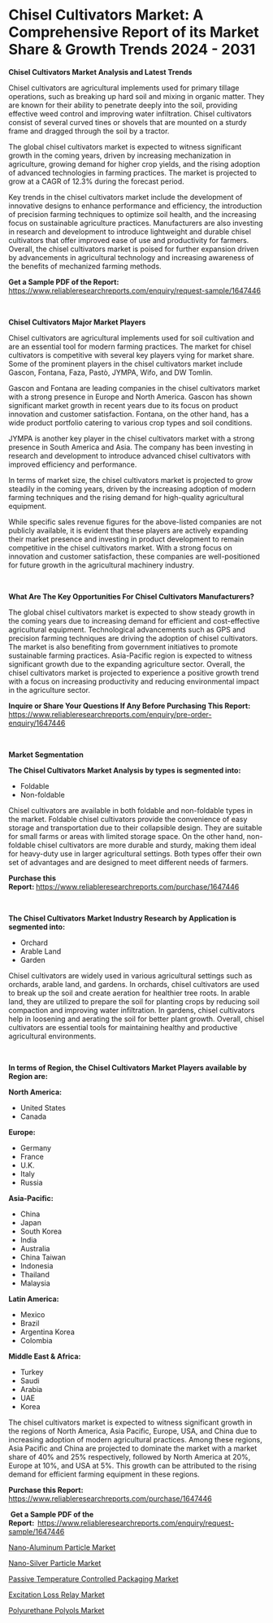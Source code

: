 <p><h1>Chisel Cultivators Market: A Comprehensive Report of its Market Share & Growth Trends 2024 - 2031</h1></p><p><strong>Chisel Cultivators Market Analysis and Latest Trends</strong></p>
<p><p>Chisel cultivators are agricultural implements used for primary tillage operations, such as breaking up hard soil and mixing in organic matter. They are known for their ability to penetrate deeply into the soil, providing effective weed control and improving water infiltration. Chisel cultivators consist of several curved tines or shovels that are mounted on a sturdy frame and dragged through the soil by a tractor.</p><p>The global chisel cultivators market is expected to witness significant growth in the coming years, driven by increasing mechanization in agriculture, growing demand for higher crop yields, and the rising adoption of advanced technologies in farming practices. The market is projected to grow at a CAGR of 12.3% during the forecast period.</p><p>Key trends in the chisel cultivators market include the development of innovative designs to enhance performance and efficiency, the introduction of precision farming techniques to optimize soil health, and the increasing focus on sustainable agriculture practices. Manufacturers are also investing in research and development to introduce lightweight and durable chisel cultivators that offer improved ease of use and productivity for farmers. Overall, the chisel cultivators market is poised for further expansion driven by advancements in agricultural technology and increasing awareness of the benefits of mechanized farming methods.</p></p>
<p><strong>Get a Sample PDF of the Report:&nbsp;</strong> <a href="https://www.reliableresearchreports.com/enquiry/request-sample/1647446">https://www.reliableresearchreports.com/enquiry/request-sample/1647446</a></p>
<p>&nbsp;</p>
<p><strong>Chisel Cultivators Major Market Players</strong></p>
<p><p>Chisel cultivators are agricultural implements used for soil cultivation and are an essential tool for modern farming practices. The market for chisel cultivators is competitive with several key players vying for market share. Some of the prominent players in the chisel cultivators market include Gascon, Fontana, Faza, Pastò, JYMPA, Wifo, and DW Tomlin.</p><p>Gascon and Fontana are leading companies in the chisel cultivators market with a strong presence in Europe and North America. Gascon has shown significant market growth in recent years due to its focus on product innovation and customer satisfaction. Fontana, on the other hand, has a wide product portfolio catering to various crop types and soil conditions.</p><p>JYMPA is another key player in the chisel cultivators market with a strong presence in South America and Asia. The company has been investing in research and development to introduce advanced chisel cultivators with improved efficiency and performance.</p><p>In terms of market size, the chisel cultivators market is projected to grow steadily in the coming years, driven by the increasing adoption of modern farming techniques and the rising demand for high-quality agricultural equipment.</p><p>While specific sales revenue figures for the above-listed companies are not publicly available, it is evident that these players are actively expanding their market presence and investing in product development to remain competitive in the chisel cultivators market. With a strong focus on innovation and customer satisfaction, these companies are well-positioned for future growth in the agricultural machinery industry.</p></p>
<p>&nbsp;</p>
<p><strong>What Are The Key Opportunities For Chisel Cultivators Manufacturers?</strong></p>
<p><p>The global chisel cultivators market is expected to show steady growth in the coming years due to increasing demand for efficient and cost-effective agricultural equipment. Technological advancements such as GPS and precision farming techniques are driving the adoption of chisel cultivators. The market is also benefiting from government initiatives to promote sustainable farming practices. Asia-Pacific region is expected to witness significant growth due to the expanding agriculture sector. Overall, the chisel cultivators market is projected to experience a positive growth trend with a focus on increasing productivity and reducing environmental impact in the agriculture sector.</p></p>
<p><strong>Inquire or Share Your Questions If Any Before Purchasing This Report:</strong> <a href="https://www.reliableresearchreports.com/enquiry/pre-order-enquiry/1647446">https://www.reliableresearchreports.com/enquiry/pre-order-enquiry/1647446</a></p>
<p>&nbsp;</p>
<p><strong>Market Segmentation</strong></p>
<p><strong>The Chisel Cultivators Market Analysis by types is segmented into:</strong></p>
<p><ul><li>Foldable</li><li>Non-foldable</li></ul></p>
<p><p>Chisel cultivators are available in both foldable and non-foldable types in the market. Foldable chisel cultivators provide the convenience of easy storage and transportation due to their collapsible design. They are suitable for small farms or areas with limited storage space. On the other hand, non-foldable chisel cultivators are more durable and sturdy, making them ideal for heavy-duty use in larger agricultural settings. Both types offer their own set of advantages and are designed to meet different needs of farmers.</p></p>
<p><strong>Purchase this Report:&nbsp;</strong><a href="https://www.reliableresearchreports.com/purchase/1647446">https://www.reliableresearchreports.com/purchase/1647446</a></p>
<p>&nbsp;</p>
<p><strong>The Chisel Cultivators Market Industry Research by Application is segmented into:</strong></p>
<p><ul><li>Orchard</li><li>Arable Land</li><li>Garden</li></ul></p>
<p><p>Chisel cultivators are widely used in various agricultural settings such as orchards, arable land, and gardens. In orchards, chisel cultivators are used to break up the soil and create aeration for healthier tree roots. In arable land, they are utilized to prepare the soil for planting crops by reducing soil compaction and improving water infiltration. In gardens, chisel cultivators help in loosening and aerating the soil for better plant growth. Overall, chisel cultivators are essential tools for maintaining healthy and productive agricultural environments.</p></p>
<p>&nbsp;</p>
<p><strong>In terms of Region, the Chisel Cultivators Market Players available by Region are:</strong></p>
<p>
    <p> <strong> North America: </strong>
        <ul>
            <li>United States</li>
            <li>Canada</li>
        </ul>
        </p> 
    <p> <strong> Europe: </strong>
        <ul>
            <li>Germany</li>
            <li>France</li>
            <li>U.K.</li>
            <li>Italy</li>
            <li>Russia</li>
        </ul>
        </p> 
    <p> <strong> Asia-Pacific: </strong>
        <ul>
            <li>China</li>
            <li>Japan</li>
            <li>South Korea</li>
            <li>India</li>
            <li>Australia</li>
            <li>China Taiwan</li>
            <li>Indonesia</li>
            <li>Thailand</li>
            <li>Malaysia</li>
        </ul>
        </p> 
    <p> <strong> Latin America: </strong>
        <ul>
            <li>Mexico</li>
            <li>Brazil</li>
            <li>Argentina Korea</li>
            <li>Colombia</li>
        </ul>
        </p> 
    <p> <strong> Middle East & Africa: </strong>
        <ul>
            <li>Turkey</li>
            <li>Saudi</li>
            <li>Arabia</li>
            <li>UAE</li>
            <li>Korea</li>
        </ul>
    </p>
    </p>
<p><p>The chisel cultivators market is expected to witness significant growth in the regions of North America, Asia Pacific, Europe, USA, and China due to increasing adoption of modern agricultural practices. Among these regions, Asia Pacific and China are projected to dominate the market with a market share of 40% and 25% respectively, followed by North America at 20%, Europe at 10%, and USA at 5%. This growth can be attributed to the rising demand for efficient farming equipment in these regions.</p></p>
<p><strong>Purchase this Report: </strong><a href="https://www.reliableresearchreports.com/purchase/1647446">https://www.reliableresearchreports.com/purchase/1647446</a></p>
<p>&nbsp;<strong>Get a Sample PDF of the Report:&nbsp;&nbsp;</strong><a href="https://www.reliableresearchreports.com/enquiry/request-sample/1647446">https://www.reliableresearchreports.com/enquiry/request-sample/1647446</a></p>
<p><strong></strong></p>
<p><p><a href="https://rainy-horn-d69.notion.site/Nano-Aluminum-Particle-Market-Size-Growth-Outlook-from-2024-to-2031-projecting-at-Market-s-Trends--3facff22e2534a8aa373671886dc09c1">Nano-Aluminum Particle Market</a></p><p><a href="https://woozy-pyroraptor-a1f.notion.site/Nano-Silver-Particle-Market-Size-Evaluating-its-Market-Trends-Growth-and-Projections-2024-2031-dc1c213dd4804fc0964f3243dd19d7f5">Nano-Silver Particle Market</a></p><p><a href="https://view.publitas.com/reportprime-1/decoding-the-passive-temperature-controlled-packaging-market-a-deep-dive-into-the-latest-market-trends-market-segmentation-and-competitive-analysis/">Passive Temperature Controlled Packaging Market</a></p><p><a href="https://rainy-horn-d69.notion.site/Excitation-Loss-Relay-Market-Offer-Valuable-Insights-into-Market-Size-Market-Share-Market-Trends--5569eeb157ec426d8b268563b13ed340">Excitation Loss Relay Market</a></p><p><a href="https://view.publitas.com/reportprime-1/polyurethane-polyols-market-size-growth-outlook-from-2024-to-2031-projecting-at-markets-trends-analysis-by-application-regional-outlook-and-revenue/">Polyurethane Polyols Market</a></p></p>